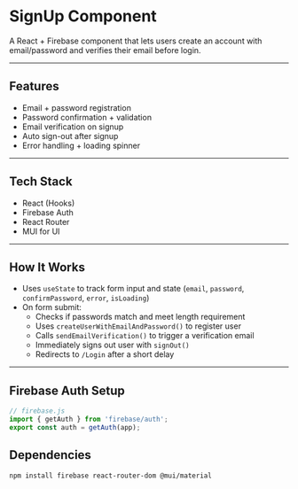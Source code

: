 # SignUp Component

A React + Firebase component that lets users create an account with email/password and verifies their email before login.

---

## Features

- Email + password registration
- Password confirmation + validation
- Email verification on signup
- Auto sign-out after signup
- Error handling + loading spinner

---

## Tech Stack

- React (Hooks)
- Firebase Auth
- React Router
- MUI for UI

---

## How It Works


- Uses `useState` to track form input and state (`email`, `password`, `confirmPassword`, `error`, `isLoading`)
- On form submit:
  - Checks if passwords match and meet length requirement
  - Uses `createUserWithEmailAndPassword()` to register user
  - Calls `sendEmailVerification()` to trigger a verification email
  - Immediately signs out user with `signOut()`
  - Redirects to `/Login` after a short delay
---

## Firebase Auth Setup

```js
// firebase.js
import { getAuth } from 'firebase/auth';
export const auth = getAuth(app);
```

## Dependencies
```bash
npm install firebase react-router-dom @mui/material
```
